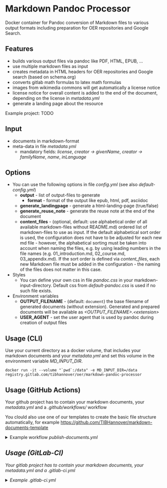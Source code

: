 # Markdown Pandoc Processor

Docker container for Pandoc conversion of Markdown files to various output formats including preparation for OER repositories and Google Search.

## Features

* builds various output files via pandoc like PDF, HTML, EPUB, ...
* use multiple markdown files as input
* creates metadata in HTML headers for OER repositories and Google search (based on schema.org)
* converts gitlab math formulas to latex math formulas
* images from wikimedia commons will get automatically a license notice
* license notice for overall content is added to the end of the document, depending on the license in _metadata.yml_
* generate a landing page about the resource

Example project: TODO

## Input
 * documents in markdown-format
 * meta-data in file _metadata.yml_
     * mandatory fields: _license_, _creator -> givenName_, _creator -> familyName_, _name_, _inLanguage_

## Options

* You can use the following options in file _config.yml_ (see also _default-config.yml_)
    * **output** - list of output-files to generate
        * **format** - format of the output like epub, html, pdf, asciidoc
    * **generate_landingpage** - generate a html-landing-page (true/false)
    * **generate_reuse_note** - generate the reuse note at the end of the document
    * **content_files** - (optional, default: use alphabetical order of all available markdown-files without README.md) ordered list of markdown-files to use as input. If the default alphabetical sort order is used, the configuration does not have to be adjusted for each new md file - however, the alphabetical sorting must be taken into account when naming the files, e.g. by using leading numbers in the file names (e.g. 01_introduction.md, 02_course.md, 03_appendix.md). If the sort order is defined via _content_files_, each new Markdown file must be added in the configuration - the naming of the files does not matter in this case.
* Styles
    * You can define your own css in file _pandoc.css_ in your markdown-input-directory. Default css from _default-pandoc.css_ is used if no such file exists.
* Environment variables
    * **OUTPUT_FILENAME** - (default: `document`) the base filename of generated documents (without extension). Generated and prepared documents will be available as _\<OUTPUT_FILENAME\>.\<extension\>_
    * **USER_AGENT** - set the user agent that is used by pandoc during creation of output files

## Usage (CLI)

Use your current directory as a docker volume, that includes your markdown documents and your _metadata.yml_ and set this volume in the environment variable _MD_INPUT_DIR_.

```
docker run -it --volume "`pwd`:/data" -e MD_INPUT_DIR=/data registry.gitlab.com/tibhannover/oer/markdown-pandoc-processor
```

## Usage (GitHub Actions)

Your github project has to contain your markdown documents, your _metadata.yml_ and a _.github/workflows/_ workflow

You clould also use one of our templates to create the basic file structure automatically, for example https://github.com/TIBHannover/markdown-documents-template

<details><summary>Example workflow <i>publish-documents.yml</></summary>

```
name: Publish documents
on: [push]

env:
  OUTPUT_FILENAME: "document"
  USER_AGENT: "$GITHUB_REPOSITORY ($GITHUB_SERVER_URL/$GITHUB_REPOSITORY)"

jobs:
  prepare-and-build-documents:
    runs-on: ubuntu-latest
    container:
      image: registry.gitlab.com/tibhannover/oer/markdown-pandoc-processor
    steps:
      - uses: actions/checkout@v3
      - run: |
          /build/process.sh
          ls -l
          mkdir .public
          cp -r * .public
          mv .public public
      - uses: actions/upload-pages-artifact@v1
        with:
          path: ./public

  # Deployment job
  deploy:
    # Sets permissions of the GITHUB_TOKEN to allow deployment to GitHub Pages
    permissions:
      pages: write
      id-token: write
    environment:
      name: github-pages
      url: ${{ steps.deployment.outputs.page_url }}
    runs-on: ubuntu-latest
    needs: prepare-and-build-documents
    steps:
      - name: Deploy to GitHub Pages
        id: deployment
        uses: actions/deploy-pages@v2
```

</details>

## Usage (GitLab-CI)

Your gitlab project has to contain your markdown documents, your _metadata.yml_ and a _.gitlab-ci.yml_

<details><summary>Example <i>.gitlab-ci.yml</i></summary>

```
variables:
  OUTPUT_FILENAME: "document"
  USER_AGENT: "$CI_PROJECT_TITLE ($CI_PROJECT_URL)"

prepare-and-build-documents:
  image:
    name: registry.gitlab.com/tibhannover/oer/markdown-pandoc-processor
    entrypoint: [""]
  stage: build
  script:
    - /build/process.sh
    - mkdir .public
    - cp -r * .public
    - mv .public public
  artifacts:
    paths:
      - public
  only:
  - master

```
</details>
